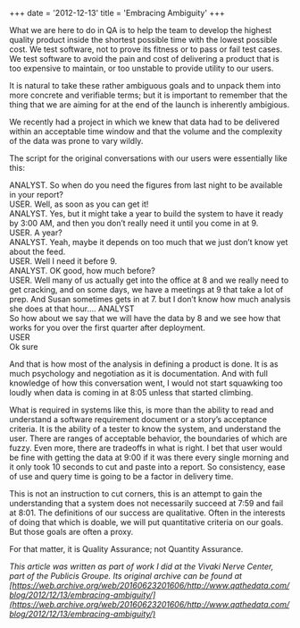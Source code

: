 +++
date = '2012-12-13'
title = 'Embracing Ambiguity'
+++

What we are here to do in QA is to help the team to develop the highest quality product inside the shortest possible time with the lowest possible cost. We test software, not to prove its fitness or to pass or fail test cases. We test software to avoid the pain and cost of delivering a product that is too expensive to maintain, or too unstable to provide utility to our users.

It is natural to take these rather ambiguous goals and to unpack them into more concrete and verifiable terms; but it is important to remember that the thing that we are aiming for at the end of the launch is inherently ambigious.

We recently had a project in which we knew that data had to be delivered within an acceptable time window and that the volume and the complexity of the data was prone to vary wildly.

The script for the original conversations with our users were essentially like this:

ANALYST. 
So when do you need the figures from last night to be available in your report?  
USER. 
Well, as soon as you can get it!  
ANALYST. 
Yes, but it might take a year to build the system to have it ready by 3:00 AM, and then you don’t really need it until you come in at 9.  
USER. 
A year?  
ANALYST. 
Yeah, maybe it depends on too much that we just don’t know yet about the feed.  
USER. 
Well I need it before 9.  
ANALYST. 
OK good, how much before?  
USER. 
Well many of us actually get into the office at 8 and we really need to get cracking, and on some days, we have a meetings at 9 that take a lot of prep. And Susan sometimes gets in at 7. but I don’t know how much analysis she does at that hour…. 
ANALYST  
So how about we say that we will have the data by 8 and we see how that works for you over the first quarter after deployment.  
USER  
Ok sure  

And that is how most of the analysis in defining a product is done. It is as much psychology and negotiation as it is documentation. And with full knowledge of how this conversation went, I would not start squawking too loudly when data is coming in at 8:05 unless that started climbing.

What is required in systems like this, is more than the ability to read and understand a software requirement document or a story’s acceptance criteria. It is the ability of a tester to know the system, and understand the user. There are ranges of acceptable behavior, the boundaries of which are fuzzy. Even more, there are tradeoffs in what is right. I bet that user would be fine with getting the data at 9:00 if it was there every single morning and it only took 10 seconds to cut and paste into a report. So consistency, ease of use and query time is going to be a factor in delivery time.

This is not an instruction to cut corners, this is an attempt to gain the understanding that a system does not necessarily succeed at 7:59 and fail at 8:01. The definitions of our success are qualitative. Often in the interests of doing that which is doable, we will put quantitative criteria on our goals. But those goals are often a proxy.

For that matter, it is Quality Assurance; not Quantity Assurance.

*This article was written as part of work I did at the Vivaki Nerve Center, part of the Publicis Groupe. Its original archive can be found at [https://web.archive.org/web/20160623201606/http://www.qathedata.com/blog/2012/12/13/embracing-ambiguity/](https://web.archive.org/web/20160623201606/http://www.qathedata.com/blog/2012/12/13/embracing-ambiguity/)*
